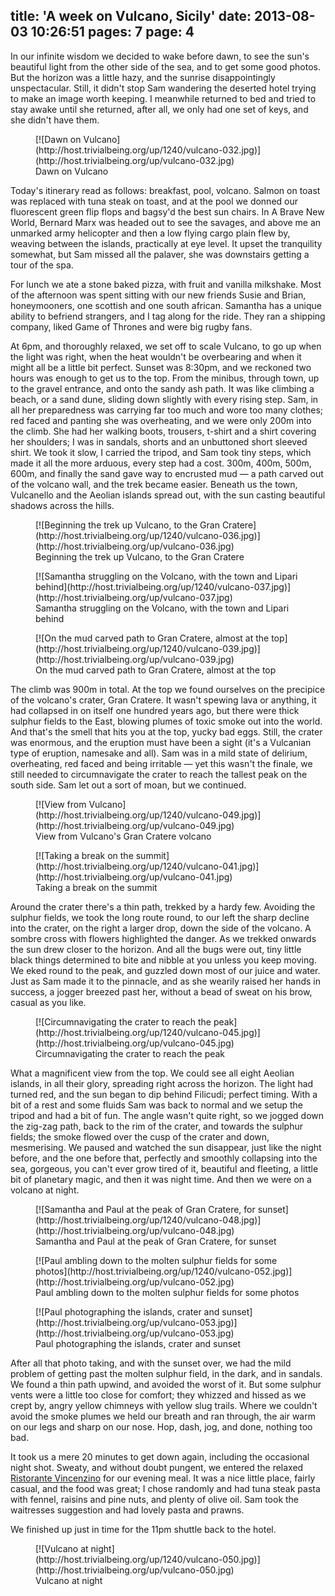 title: 'A week on Vulcano, Sicily'
date: 2013-08-03 10:26:51
pages: 7
page: 4
---

In our infinite wisdom we decided to wake before dawn, to see the sun's beautiful light from the other side of the sea, and to get some good photos. But the horizon was a little hazy, and the sunrise disappointingly unspectacular. Still, it didn't stop Sam wandering the deserted hotel trying to make an image worth keeping. I meanwhile returned to bed and tried to stay awake until she returned, after all, we only had one set of keys, and she didn't have them.

<figure class="generated-figure generated-figure--retina generated-figure--620 generated-figure--landscape">[![Dawn on Vulcano](http://host.trivialbeing.org/up/1240/vulcano-032.jpg)](http://host.trivialbeing.org/up/vulcano-032.jpg)<figcaption class="generated-figure-caption">Dawn on Vulcano</figcaption></figure>

Today's itinerary read as follows: breakfast, pool, volcano. Salmon on toast was replaced with tuna steak on toast, and at the pool we donned our fluorescent green flip flops and bagsy'd the best sun chairs. In A Brave New World, Bernard Marx was headed out to see the savages, and above me an unmarked army helicopter and then a low flying cargo plain flew by, weaving between the islands, practically at eye level. It upset the tranquility somewhat, but Sam missed all the palaver, she was downstairs getting a tour of the spa.

For lunch we ate a stone baked pizza, with fruit and vanilla milkshake. Most of the afternoon was spent sitting with our new friends Susie and Brian, honeymooners, one scottish and one south african. Samantha has a unique ability to befriend strangers, and I tag along for the ride. They ran a shipping company, liked Game of Thrones and were big rugby fans.

At 6pm, and thoroughly relaxed, we set off to scale Vulcano, to go up when the light was right, when the heat wouldn't be overbearing and when it might all be a little bit perfect. Sunset was 8:30pm, and we reckoned two hours was enough to get us to the top. From the minibus, through town, up to the gravel entrance, and onto the sandy ash path. It was like climbing a beach, or a sand dune, sliding down slightly with every rising step. Sam, in all her preparedness was carrying far too much and wore too many clothes; red faced and panting she was overheating, and we were only 200m into the climb. She had her walking boots, trousers, t-shirt and a shirt covering her shoulders; I was in sandals, shorts and an unbuttoned short sleeved shirt. We took it slow, I carried the tripod, and Sam took tiny steps, which made it all the more arduous, every step had a cost. 300m, 400m, 500m, 600m, and finally the sand gave way to encrusted mud — a path carved out of the volcano wall, and the trek became easier. Beneath us the town, Vulcanello and the Aeolian islands spread out, with the sun casting beautiful shadows across the hills.

<figure class="generated-figure generated-figure--retina generated-figure--620 generated-figure--portrait">[![Beginning the trek up Vulcano, to the Gran Cratere](http://host.trivialbeing.org/up/1240/vulcano-036.jpg)](http://host.trivialbeing.org/up/vulcano-036.jpg)<figcaption class="generated-figure-caption">Beginning the trek up Vulcano, to the Gran Cratere</figcaption></figure>

<figure class="generated-figure generated-figure--retina generated-figure--620 generated-figure--landscape">[![Samantha struggling on the Volcano, with the town and Lipari behind](http://host.trivialbeing.org/up/1240/vulcano-037.jpg)](http://host.trivialbeing.org/up/vulcano-037.jpg)<figcaption class="generated-figure-caption">Samantha struggling on the Volcano, with the town and Lipari behind</figcaption></figure>

<figure class="generated-figure generated-figure--retina generated-figure--620 generated-figure--landscape">[![On the mud carved path to Gran Cratere, almost at the top](http://host.trivialbeing.org/up/1240/vulcano-039.jpg)](http://host.trivialbeing.org/up/vulcano-039.jpg)<figcaption class="generated-figure-caption">On the mud carved path to Gran Cratere, almost at the top</figcaption></figure>

The climb was 900m in total. At the top we found ourselves on the precipice of the volcano's crater, Gran Cratere. It wasn't spewing lava or anything, it had collapsed in on itself one hundred years ago, but there were thick sulphur fields to the East, blowing plumes of toxic smoke out into the world. And that's the smell that hits you at the top, yucky bad eggs. Still, the crater was enormous, and the eruption must have been a sight (it's a Vulcanian type of eruption, namesake and all). Sam was in a mild state of delirium, overheating, red faced and being irritable — yet this wasn't the finale, we still needed to circumnavigate the crater to reach the tallest peak on the south side. Sam let out a sort of moan, but we continued.

<figure class="generated-figure generated-figure--retina generated-figure--620 generated-figure--landscape">[![View from Vulcano](http://host.trivialbeing.org/up/1240/vulcano-049.jpg)](http://host.trivialbeing.org/up/vulcano-049.jpg)<figcaption class="generated-figure-caption">View from Vulcano's Gran Cratere volcano</figcaption></figure>

<figure class="generated-figure generated-figure--retina generated-figure--620 generated-figure--landscape">[![Taking a break on the summit](http://host.trivialbeing.org/up/1240/vulcano-041.jpg)](http://host.trivialbeing.org/up/vulcano-041.jpg)<figcaption class="generated-figure-caption">Taking a break on the summit</figcaption></figure>

Around the crater there's a thin path, trekked by a hardy few. Avoiding the sulphur fields, we took the long route round, to our left the sharp decline into the crater, on the right a larger drop, down the side of the volcano. A sombre cross with flowers highlighted the danger. As we trekked onwards the sun drew closer to the horizon. And all the bugs were out, tiny little black things determined to bite and nibble at you unless you keep moving. We eked round to the peak, and guzzled down most of our juice and water. Just as Sam made it to the pinnacle, and as she wearily raised her hands in success, a jogger breezed past her, without a bead of sweat on his brow, casual as you like.

<figure class="generated-figure generated-figure--retina generated-figure--620 generated-figure--landscape">[![Circumnavigating the crater to reach the peak](http://host.trivialbeing.org/up/1240/vulcano-045.jpg)](http://host.trivialbeing.org/up/vulcano-045.jpg)<figcaption class="generated-figure-caption">Circumnavigating the crater to reach the peak</figcaption></figure>

What a magnificent view from the top. We could see all eight Aeolian islands, in all their glory, spreading right across the horizon. The light had turned red, and the sun began to dip behind Filicudi; perfect timing. With a bit of a rest and some fluids Sam was back to normal and we setup the tripod and had a bit of fun. The angle wasn't quite right, so we jogged down the zig-zag path, back to the rim of the crater, and towards the sulphur fields; the smoke flowed over the cusp of the crater and down, mesmerising. We paused and watched the sun disappear, just like the night before, and the one before that, perfectly and smoothly collapsing into the sea, gorgeous, you can't ever grow tired of it, beautiful and fleeting, a little bit of planetary magic, and then it was night time. And then we were on a volcano at night.

<figure class="generated-figure generated-figure--retina generated-figure--620 generated-figure--landscape">[![Samantha and Paul at the peak of Gran Cratere, for sunset](http://host.trivialbeing.org/up/1240/vulcano-048.jpg)](http://host.trivialbeing.org/up/vulcano-048.jpg)<figcaption class="generated-figure-caption">Samantha and Paul at the peak of Gran Cratere, for sunset</figcaption></figure>

<figure class="generated-figure generated-figure--retina generated-figure--620 generated-figure--landscape">[![Paul ambling down to the molten sulphur fields for some photos](http://host.trivialbeing.org/up/1240/vulcano-052.jpg)](http://host.trivialbeing.org/up/vulcano-052.jpg)<figcaption class="generated-figure-caption">Paul ambling down to the molten sulphur fields for some photos</figcaption></figure>

<figure class="generated-figure generated-figure--retina generated-figure--620 generated-figure--landscape">[![Paul photographing the islands, crater and sunset](http://host.trivialbeing.org/up/vulcano-053.jpg)](http://host.trivialbeing.org/up/vulcano-053.jpg)<figcaption class="generated-figure-caption">Paul photographing the islands, crater and sunset</figcaption></figure>

After all that photo taking, and with the sunset over, we had the mild problem of getting past the molten sulphur field, in the dark, and in sandals. We found a thin path upwind, and avoided the worst of it. But some sulphur vents were a little too close for comfort; they whizzed and hissed as we crept by, angry yellow chimneys with yellow slug trails. Where we couldn't avoid the smoke plumes we held our breath and ran through, the air warm on our legs and sharp on our nose. Hop, dash, jog, and done, nothing too bad.

It took us a mere 20 minutes to get down again, including the occasional night shot. Sweaty, and without doubt pungent, we entered the relaxed [Ristorante Vincenzino](http://www.tripadvisor.co.uk/Restaurant_Review-g642173-d1547848-Reviews-Ristorante_Vincenzino-Isola_Vulcano_Aeolian_Islands_Islands_of_Sicily_Sicily.html) for our evening meal. It was a nice little place, fairly casual, and the food was great; I chose randomly and had tuna steak pasta with fennel, raisins and pine nuts, and plenty of olive oil. Sam took the waitresses suggestion and had lovely pasta and prawns.

We finished up just in time for the 11pm shuttle back to the hotel.

<figure class="generated-figure generated-figure--retina generated-figure--620 generated-figure--landscape">[![Vulcano at night](http://host.trivialbeing.org/up/1240/vulcano-050.jpg)](http://host.trivialbeing.org/up/vulcano-050.jpg)<figcaption class="generated-figure-caption">Vulcano at night</figcaption></figure>
